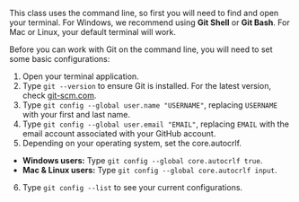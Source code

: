 This class uses the command line, so first you will need to find and open your terminal. For Windows, we recommend using **Git Shell** or **Git Bash**. For Mac or Linux, your default terminal will work.

Before you can work with Git on the command line, you will need to set some basic configurations:

1. Open your terminal application.
2. Type `git --version` to ensure Git is installed. For the latest version, check [git-scm.com](https://git-scm.com/).
3. Type `git config --global user.name "USERNAME"`, replacing `USERNAME` with your first and last name.
4. Type `git config --global user.email "EMAIL"`, replacing `EMAIL` with the email account associated with your GitHub account.
5. Depending on your operating system, set the core.autocrlf.
  - **Windows users:** Type `git config --global core.autocrlf true`.
  - **Mac & Linux users:** Type `git config --global core.autocrlf input`.
6. Type `git config --list` to see your current configurations.
